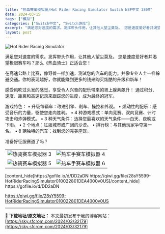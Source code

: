 ```yaml
---
title: "热血赛车模拟器/Hot Rider Racing Simulator Switch NSP中文 380M"
date: 2024-03-15
tags: ["模拟"]
categories: ["Switch中文", "Switch游戏"]
excerpt: "满足您对速度的需求。发挥带头作用，让其他人望尘莫及。 您是速度爱好者并渴望极限赛车吗？那么《热血骑士》正适合您！ 在高速公路上比赛，像野兽一样加速，测试您的汽车的能力，并像专业人士一样躲避交通。你的表现越好，你就能赚到更多的钱来购买炫酷的升级和新车！ 感受风吹过头发的感觉，享受令人兴奋的配乐带来的肾&hellip;"
layout: post
---
```


<img class="aligncenter" src="https://sky.sfcrom.com/wp-content/uploads/2024/03/20240329100834-c89db.jpeg" alt="Hot Rider Racing Simulator" />

满足您对速度的需求。发挥带头作用，让其他人望尘莫及。
您是速度爱好者并渴望极限赛车吗？那么《热血骑士》正适合您！

在高速公路上比赛，像野兽一样加速，测试您的汽车的能力，并像专业人士一样躲避交通。你的表现越好，你就能赚到更多的钱来购买炫酷的升级和新车！

感受风吹过头发的感觉，享受令人兴奋的配乐带来的肾上腺素飙升！
通过积分、速度、距离和高速记录来跟踪您的进度，成为最终的冠军。

游戏特色：
• 升级每辆车：改进引擎、刹车、操控和外观。
• 煽动性的配乐：感受音乐的力量，驱使您走向胜利。
• 4 种游戏模式：单向竞赛、双向竞赛、计时攻击和炸弹模式。
• 3 种天气条件：选择您最喜欢的天气条件——白天、夜晚或下雨。
• 2 个地点：征服城市或广阔的沙漠。
• 排行榜：与其他玩家争夺第一名。
• 8 辆独特的汽车：找到您的完美座驾。

准备好征服赛道了吗？
<table>
<tbody>
<tr>
<td>
<div class="sc-u7um7j-0 cheJZA">
<div class="sc-1244ond-0 cvtXnM"><img class="sc-1244ond-1 kOtaRP ls-is-cached lazyloaded" src="https://sky.sfcrom.com/wp-content/uploads/2024/03/20240329100836-78563.jpeg" alt="热骑赛车模拟器 3" /></div>
</div></td>
<td>
<div class="sc-u7um7j-0 cheJZA">
<div class="sc-1244ond-0 cvtXnM"><img class="sc-1244ond-1 kOtaRP ls-is-cached lazyloaded" src="https://sky.sfcrom.com/wp-content/uploads/2024/03/20240329100837-93a5c.jpeg" alt="热车手赛车模拟器 4" /></div>
</div></td>
</tr>
<tr>
<td>
<div class="sc-u7um7j-0 cheJZA">
<div class="sc-1244ond-0 cvtXnM"><img class="sc-1244ond-1 kOtaRP ls-is-cached lazyloaded" src="https://sky.sfcrom.com/wp-content/uploads/2024/03/20240329100837-48411.jpeg" alt="热骑赛车模拟器 5" /></div>
</div></td>
<td>
<div class="sc-u7um7j-0 cheJZA">
<div class="sc-1244ond-0 cvtXnM"><img class="sc-1244ond-1 kOtaRP ls-is-cached lazyloaded" src="https://sky.sfcrom.com/wp-content/uploads/2024/03/20240329100838-3460a.jpeg" alt="热车手赛车模拟器 6" /></div>
</div></td>
</tr>
</tbody>
</table>
[content_hide]https://gofile.io/d/DD2aDN
https://qiwi.gg/file/28sY5599-HotRiderRacingSimulator010022801DEA4000v0US[/content_hide]

<!--wechatfans start-->https://gofile.io/d/DD2aDN
https://qiwi.gg/file/28sY5599-HotRiderRacingSimulator010022801DEA4000v0US<!--wechatfans end-->

---
📖 **下载地址/原文地址：** 本文最初发布于我的博客网站：[https://sky.sfcrom.com/2024/03/32179](https://sky.sfcrom.com/2024/03/32179)
